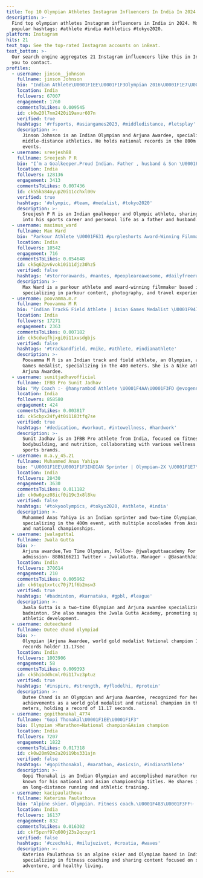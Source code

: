 ```yaml
---
title: Top 10 Olympian Athletes Instagram Influencers In India In 2024
description: >-
  Find top olympian athletes Instagram influencers in India in 2024. Most
  popular hashtags: #athlete #india #athletics #tokyo2020.
platform: Instagram
hits: 21
text_top: See the top-rated Instagram accounts on inBeat.
text_bottom: >-
  Our search engine aggregates 21 Instagram influencers like this in India for
  you to contact.
profiles:
  - username: jinson__johnson
    fullname: jinson Johnson
    bio: "Indian Athlete\U0001F1EE\U0001F1F3Olympian 2016\U0001F1E7\U0001F1F7Arjuna Awardee \U0001F3C6Asian Games Gold,silver&Bronze Medalist\U0001F947National Record Holder of 800m and 1500m @rfyouthsports athlete"
    location: India
    followers: 67007
    engagement: 1760
    commentsToLikes: 0.009545
    id: ck0w20l7nm2420i19axur607n
    verified: true
    hashtags: '#rfsports, #asiangames2023, #middledistance, #letsplay'
    description: >-
      Jinson Johnson is an Indian Olympian and Arjuna Awardee, specializing in
      middle-distance athletics. He holds national records in the 800m and 1500m
      events.
  - username: sreejesh88
    fullname: Sreejesh P R
    bio: "I’m a Goalkeeper.Proud Indian. Father , husband & Son \U0001F970 #Tokyo2020Hockey Athlete"
    location: India
    followers: 128136
    engagement: 3413
    commentsToLikes: 0.007436
    id: ck55ka84oyup20i11cchxl00v
    verified: true
    hashtags: '#olympic, #team, #medalist, #tokyo2020'
    description: >-
      Sreejesh P R is an Indian goalkeeper and Olympic athlete, sharing insights
      into his sports career and personal life as a father and husband.
  - username: maximus_ward
    fullname: Max Ward
    bio: "Parkour Athlete \U0001F631 #purpleshorts Award-Winning Filmmaker \U0001F3AC \U0001F4A5Madrid's Best PK Spots!\U0001F4FA\U0001F92F\U0001F447 Photographer @maxshutter_ Traveller \U0001F30E: Now in \U0001F1EA\U0001F1F8 \U0001F49E @lucia.sanchz"
    location: India
    followers: 10542
    engagement: 716
    commentsToLikes: 0.054648
    id: ck5q62pv6voki0i11djz30hz5
    verified: false
    hashtags: '#storrorawards, #nantes, #peopleareawesome, #dailyfreerunning'
    description: >-
      Max Ward is a parkour athlete and award-winning filmmaker based in India,
      specializing in parkour content, photography, and travel experiences.
  - username: poovamma.m.r
    fullname: Poovamma M R
    bio: "Indian Track& Field Athlete | Asian Games Medalist \U0001F947\U0001F947| Olympian (Beijing 2008 \U0001F1E8\U0001F1F3 Rio 2016\U0001F1E7\U0001F1F7) | Arjuna Awardee | 400mts | PB 51.7 | Nike Athlete"
    location: India
    followers: 17271
    engagement: 2363
    commentsToLikes: 0.007182
    id: ck5cdwqfhjxgi0i11xvsdgbjs
    verified: false
    hashtags: '#trackandfield, #nike, #athlete, #indianathlete'
    description: >-
      Poovamma M R is an Indian track and field athlete, an Olympian, and Asian
      Games medalist, specializing in the 400 meters. She is a Nike athlete and
      Arjuna Awardee.
  - username: sunitjadhavofficial
    fullname: IFBB Pro Sunit Jadhav
    bio: "My Coach :- @hanyrambod Athlete \U0001F4AA\U0001F3FD @evogennutrition @gorillawearindia @intowellness_india @beanutpeanutbutter"
    location: India
    followers: 858580
    engagement: 424
    commentsToLikes: 0.003817
    id: ck5cbpx24fy4t0i1183tfq7se
    verified: true
    hashtags: '#dedication, #workout, #intowellness, #hardwork'
    description: >-
      Sunit Jadhav is an IFBB Pro athlete from India, focused on fitness,
      bodybuilding, and nutrition, collaborating with various wellness and
      sports brands.
  - username: m.a.y_45.21
    fullname: Muhammed Anas Yahiya
    bio: "\U0001F1EE\U0001F1F3INDIAN Sprinter | Olympian-2X \U0001F1E7\U0001F1F7,\U0001F1EF\U0001F1F5 Asian games\U0001F1EE\U0001F1E9-\U0001F947\U0001F948\U0001F948, ATF\U0001F1EE\U0001F1F3-\U0001F947\U0001F947NR-400M 2019\U0001F3F9 Supported by-@gosportsvoices"
    location: India
    followers: 28430
    engagement: 3630
    commentsToLikes: 0.011182
    id: ck0w6gxz08icf0i19c3x8l8ku
    verified: false
    hashtags: '#tokyoolympics, #tokyo2020, #athlete, #india'
    description: >-
      Muhammed Anas Yahiya is an Indian sprinter and two-time Olympian,
      specializing in the 400m event, with multiple accolades from Asian Games
      and national championships.
  - username: jwalagutta1
    fullname: Jwala Gutta
    bio: >-
      Arjuna awardee,Two Time Olympian, Follow- @jwalaguttaacademy For
      admission- 8886166211 Twitter - JwalaGutta. Manager - @BasanthJain
    location: India
    followers: 370614
    engagement: 210
    commentsToLikes: 0.005962
    id: ck6tqqtxvtcc70j71f6b2msw3
    verified: true
    hashtags: '#badminton, #karnataka, #gpbl, #league'
    description: >-
      Jwala Gutta is a two-time Olympian and Arjuna awardee specializing in
      badminton. She also manages the Jwala Gutta Academy, promoting sports and
      athletic development.
  - username: duteechand
    fullname: Dutee chand olympiad
    bio: >-
      Olympian |Arjuna Awardee, world gold medalist National champion 100mts
      records holder 11.17sec
    location: India
    followers: 1003906
    engagement: 58
    commentsToLikes: 0.009393
    id: ck5hibddhcmlr0i117vz3ptuz
    verified: true
    hashtags: '#inspire, #strength, #yflodelhi, #protein'
    description: >-
      Dutee Chand is an Olympian and Arjuna Awardee, recognized for her
      achievements as a world gold medalist and national champion in the 100
      meters, holding a record of 11.17 seconds.
  - username: gopithonakal_4774
    fullname: "Gopi Thonakal\U0001F1EE\U0001F1F3"
    bio: Olympian >Marathon=National champion&Asian champion
    location: India
    followers: 7207
    engagement: 1822
    commentsToLikes: 0.017318
    id: ck0w20m92m2a20i19bs331ajn
    verified: false
    hashtags: '#gopithonakal, #marathon, #asicsin, #indianathlete'
    description: >-
      Gopi Thonakal is an Indian Olympian and accomplished marathon runner,
      known for his national and Asian championship titles. He shares insights
      on long-distance running and athletic training.
  - username: kacipaulathova
    fullname: Katerina Paulathova
    bio: "Alpine skier. Olympian. Fitness coach.\U0001F483\U0001F3FF✨ I'm all about fun & adventure.\U0001F918\U0001F3FF"
    location: India
    followers: 16137
    engagement: 832
    commentsToLikes: 0.016302
    id: ckf5pznf97q600j23s2qcxyr1
    verified: false
    hashtags: '#czechski, #milujuzivot, #croatia, #waves'
    description: >-
      Katerina Paulathova is an alpine skier and Olympian based in India,
      specializing in fitness coaching and sharing content focused on sports,
      adventure, and healthy living.
---
```


